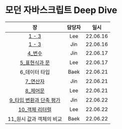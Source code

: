 # 모던 자바스크립트 Deep Dive

|  장   | 담당자 |   일시   |
| :---: | :----: | :------: |
| [1 - 3](1-3/Lee) |  Lee   | 22.06.16 |
| [1 - 3](1-3/Jin) |  Jin   | 22.06.16 |
| [4_변수](4_변수/Jin) | Jin | 22.06.17 |
| [5_표현식과 문](5_표현식과%20문/Lee) | Lee | 22.06.17 |
| 6_데이터 타입 | Baek | 22.06.21 |
| [7_연산자](7_연산자/Jin) | Jin | 22.06.21 |
| [8_제어문](8_제어문/Lee) | Lee | 22.06.21 |
| [9_타입 변환과 단축 평가](/9_%ED%83%80%EC%9E%85%20%EB%B3%80%ED%99%98%EA%B3%BC%20%EB%8B%A8%EC%B6%95%20%ED%8F%89%EA%B0%80/Jin) | Jin | 22.06.22 |
| [10_객체 리터럴](10_객체%20리터럴/Lee) | Lee | 22.06.22 |
| 11_원시 값과 객체의 비교 | Baek | 22.06.22 |

